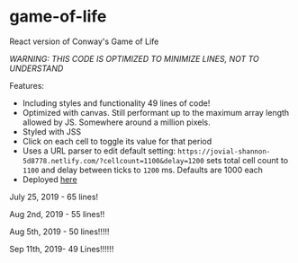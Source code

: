 # game-of-life

React version of Conway's Game of Life

_WARNING: THIS CODE IS OPTIMIZED TO MINIMIZE LINES, NOT TO UNDERSTAND_

Features:

-   Including styles and functionality 49 lines of code!
-   Optimized with canvas. Still performant up to the maximum array length
    allowed by JS. Somewhere around a million pixels.
-   Styled with JSS
-   Click on each cell to toggle its value for that period
-   Uses a URL parser to edit default setting:
    `https://jovial-shannon-5d8778.netlify.com/?cellcount=1100&delay=1200` sets
    total cell count to `1100` and delay between ticks to `1200` ms. Defaults
    are 1000 each
-   Deployed
    [here](https://jovial-shannon-5d8778.netlify.com/?cellcount=11000&delay=100)

July 25, 2019 - 65 lines!

Aug 2nd, 2019 - 55 lines!!

Aug 5th, 2019 - 50 lines!!!!!

Sep 11th, 2019- 49 Lines!!!!!!
